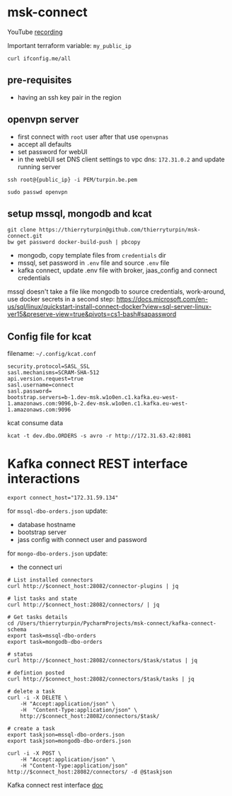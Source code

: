 # msk-connect

YouTube [recording](https://youtu.be/g5Kb53irYrI)  

Important terraform variable: `my_public_ip`
```
curl ifconfig.me/all
```

## pre-requisites
* having an ssh key pair in the region

## openvpn server
* first connect with `root` user after that use `openvpnas`
* accept all defaults
* set password for webUI
* in the webUI set DNS client settings to vpc dns: `172.31.0.2` and update running server
```
ssh root@{public_ip} -i PEM/turpin.be.pem

sudo passwd openvpn
```

## setup mssql, mongodb and kcat
```
git clone https://thierryturpin@github.com/thierryturpin/msk-connect.git
bw get password docker-build-push | pbcopy
```

* mongodb, copy template files from `credentials` dir
* mssql, set password in `.env` file and source `.env` file
* kafka connect, update .env file with broker, jaas_config and connect credentials

mssql doesn't take a file like mongodb to source credentials, work-around, use docker secrets in a second step: https://docs.microsoft.com/en-us/sql/linux/quickstart-install-connect-docker?view=sql-server-linux-ver15&preserve-view=true&pivots=cs1-bash#sapassword

## Config file for kcat 
filename: `~/.config/kcat.conf`
```
security.protocol=SASL_SSL
sasl.mechanisms=SCRAM-SHA-512
api.version.request=true
sasl.username=connect
sasl.password=
bootstrap.servers=b-1.dev-msk.w1o0en.c1.kafka.eu-west-1.amazonaws.com:9096,b-2.dev-msk.w1o0en.c1.kafka.eu-west-1.amazonaws.com:9096
```

kcat consume data
```
kcat -t dev.dbo.ORDERS -s avro -r http://172.31.63.42:8081
```

# Kafka connect REST interface interactions
```
export connect_host="172.31.59.134"
```

for `mssql-dbo-orders.json` update:
* database hostname
* bootstrap server
* jass config with connect user and password


for `mongo-dbo-orders.json` update:
* the connect uri

```
# List installed connectors
curl http://$connect_host:28082/connector-plugins | jq

# list tasks and state
curl http://$connect_host:28082/connectors/ | jq

# Get tasks details
cd /Users/thierryturpin/PycharmProjects/msk-connect/kafka-connect-schema
export task=mssql-dbo-orders
export task=mongodb-dbo-orders

# status
curl http://$connect_host:28082/connectors/$task/status | jq

# defintion posted
curl http://$connect_host:28082/connectors/$task/tasks | jq

# delete a task
curl -i -X DELETE \
    -H "Accept:application/json" \
    -H  "Content-Type:application/json" \
    http://$connect_host:28082/connectors/$task/

# create a task
export taskjson=mssql-dbo-orders.json
export taskjson=mongodb-dbo-orders.json

curl -i -X POST \
    -H "Accept:application/json" \
    -H "Content-Type:application/json" http://$connect_host:28082/connectors/ -d @$taskjson

```
Kafka connect rest interface [doc](https://docs.confluent.io/4.1.0/connect/references/restapi.html)

